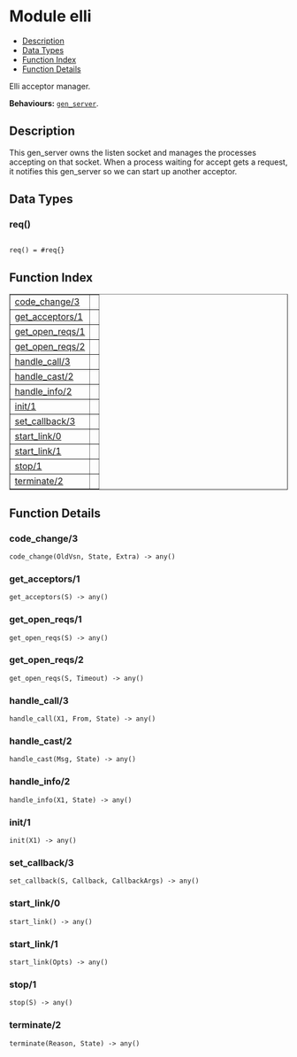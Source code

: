 

# Module elli #
* [Description](#description)
* [Data Types](#types)
* [Function Index](#index)
* [Function Details](#functions)

Elli acceptor manager.

__Behaviours:__ [`gen_server`](gen_server.md).

<a name="description"></a>

## Description ##
This gen_server owns the listen socket and manages the processes
accepting on that socket. When a process waiting for accept gets a
request, it notifies this gen_server so we can start up another
acceptor.

<a name="types"></a>

## Data Types ##




### <a name="type-req">req()</a> ###


<pre><code>
req() = #req{}
</code></pre>

<a name="index"></a>

## Function Index ##


<table width="100%" border="1" cellspacing="0" cellpadding="2" summary="function index"><tr><td valign="top"><a href="#code_change-3">code_change/3</a></td><td></td></tr><tr><td valign="top"><a href="#get_acceptors-1">get_acceptors/1</a></td><td></td></tr><tr><td valign="top"><a href="#get_open_reqs-1">get_open_reqs/1</a></td><td></td></tr><tr><td valign="top"><a href="#get_open_reqs-2">get_open_reqs/2</a></td><td></td></tr><tr><td valign="top"><a href="#handle_call-3">handle_call/3</a></td><td></td></tr><tr><td valign="top"><a href="#handle_cast-2">handle_cast/2</a></td><td></td></tr><tr><td valign="top"><a href="#handle_info-2">handle_info/2</a></td><td></td></tr><tr><td valign="top"><a href="#init-1">init/1</a></td><td></td></tr><tr><td valign="top"><a href="#set_callback-3">set_callback/3</a></td><td></td></tr><tr><td valign="top"><a href="#start_link-0">start_link/0</a></td><td></td></tr><tr><td valign="top"><a href="#start_link-1">start_link/1</a></td><td></td></tr><tr><td valign="top"><a href="#stop-1">stop/1</a></td><td></td></tr><tr><td valign="top"><a href="#terminate-2">terminate/2</a></td><td></td></tr></table>


<a name="functions"></a>

## Function Details ##

<a name="code_change-3"></a>

### code_change/3 ###

`code_change(OldVsn, State, Extra) -> any()`

<a name="get_acceptors-1"></a>

### get_acceptors/1 ###

`get_acceptors(S) -> any()`

<a name="get_open_reqs-1"></a>

### get_open_reqs/1 ###

`get_open_reqs(S) -> any()`

<a name="get_open_reqs-2"></a>

### get_open_reqs/2 ###

`get_open_reqs(S, Timeout) -> any()`

<a name="handle_call-3"></a>

### handle_call/3 ###

`handle_call(X1, From, State) -> any()`

<a name="handle_cast-2"></a>

### handle_cast/2 ###

`handle_cast(Msg, State) -> any()`

<a name="handle_info-2"></a>

### handle_info/2 ###

`handle_info(X1, State) -> any()`

<a name="init-1"></a>

### init/1 ###

`init(X1) -> any()`

<a name="set_callback-3"></a>

### set_callback/3 ###

`set_callback(S, Callback, CallbackArgs) -> any()`

<a name="start_link-0"></a>

### start_link/0 ###

`start_link() -> any()`

<a name="start_link-1"></a>

### start_link/1 ###

`start_link(Opts) -> any()`

<a name="stop-1"></a>

### stop/1 ###

`stop(S) -> any()`

<a name="terminate-2"></a>

### terminate/2 ###

`terminate(Reason, State) -> any()`

